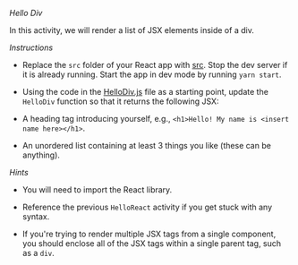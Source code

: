 *Hello Div*

In this activity, we will render a list of JSX elements inside of a div.

*Instructions*

* Replace the `src` folder of your React app with [src](Unsolved/src). Stop the dev server if it is already running. Start the app in dev mode by running `yarn start`.

* Using the code in the [HelloDiv.js](Unsolved/src/components/HelloDiv.js) file as a starting point, update the `HelloDiv` function so that it returns the following JSX:

 * A heading tag introducing yourself, e.g., `<h1>Hello! My name is <insert name here></h1>`.

 * An unordered list containing at least 3 things you like (these can be anything).

*Hints*

* You will need to import the React library.

* Reference the previous `HelloReact` activity if you get stuck with any syntax.

* If you're trying to render multiple JSX tags from a single component, you should enclose all of the JSX tags within a single parent tag, such as a `div`.